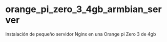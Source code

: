 # orange_pi_zero_3_4gb_armbian_server
Instalación de pequeño servidor Nginx en una Orange pi Zero 3 de 4gb
